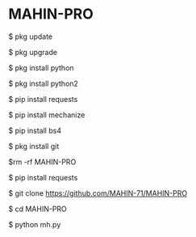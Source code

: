 # MAHIN-PRO


$ pkg update

$ pkg upgrade

$ pkg install python

$ pkg install python2

$ pip install requests

$ pip install mechanize

$ pip install bs4

$ pkg install git

$rm -rf MAHIN-PRO

$ pip install requests

$ git clone https://github.com/MAHIN-71/MAHIN-PRO

$ cd MAHIN-PRO

$ python mh.py
